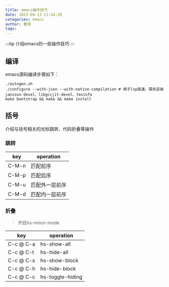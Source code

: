 ```yaml
---
title: emacs操作技巧
date: 2023-04-13 21:54:28
categories: emacs
author: 童荣
tags:
---
```


:::tip
介绍emacs的一些操作技巧
:::

<!-- more -->

## 编译 ##

emacs源码编译步骤如下：

``` shell
./autogen.sh
./configure --with-json --with-native-compilation # 用于lsp提速，需先安装jansson-devel、libgccjit-devel、texinfo
make bootstrap && make && make install
```

## 括号 ##

介绍与括号相关的光标跳转、代码折叠等操作

### 跳转 ###

| key   | operation      |
|-------|----------------|
| C-M-n | 匹配前序       |
| C-M-p | 匹配后序       |
| C-M-u | 匹配外一层前序 |
| C-M-d | 匹配内一层前序 |


### 折叠 ###

> 开启hs-minor-mode

| key       | operation        |
|-----------|------------------|
| C-c @ C-a | hs-show-all      |
| C-c @ C-t | hs-hide-all      |
| C-c @ C-s | hs-show-block    |
| C-c @ C-h | hs-hide-block    |
| C-c @ C-c | hs-toggle-hiding |


